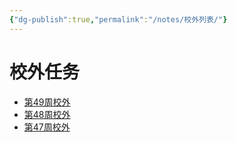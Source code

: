 ```yaml
---
{"dg-publish":true,"permalink":"/notes/校外列表/"}
---
```


# 校外任务
- [第49周校外](https://vocal-marigold-a2107c.netlify.app/notes/2023-12-04-Mon校外/)
- [第48周校外](https://vocal-marigold-a2107c.netlify.app/notes/2023-11-27-Mon校外/)
- [第47周校外](https://vocal-marigold-a2107c.netlify.app/notes/2023-11-20-Mon校外/)